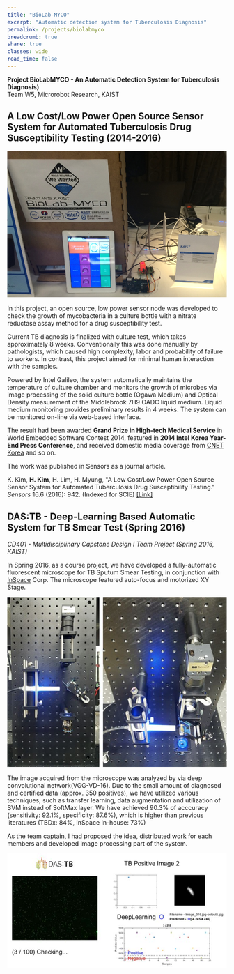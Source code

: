```yaml
---
title: "BioLab-MYCO"
excerpt: "Automatic detection system for Tuberculosis Diagnosis"
permalink: /projects/biolabmyco
breadcrumb: true
share: true
classes: wide
read_time: false
---
```


**Project BioLabMYCO - An Automatic Detection System for Tuberculosis Diagnosis)**  
Team W5, Microrobot Research, KAIST

## A Low Cost/Low Power Open Source Sensor System for Automated Tuberculosis Drug Susceptibility Testing (2014-2016) ##

![BioLab-MYCO presented in Intel Korea Year-End Press Conference 2014](/assets/images/20141212_biolabmyco.jpg)

In this project, an open source, low power sensor node was developed to check the growth of mycobacteria in a culture bottle with a nitrate reductase assay method for a drug susceptibility test. 

Current TB diagnosis is finalized with culture test, which takes approximately 8 weeks. Conventionally this was done manually by pathologists, which caused high complexity, labor and probability of failure to workers. In contrast, this project aimed for minimal human interaction with the samples. 

Powered by Intel Galileo, the system automatically maintains the temperature of culture chamber and monitors the growth of microbes via image processing of the solid culture bottle (Ogawa Medium) and Optical Density measurement of the Middlebrook 7H9 OADC liquid medium. Liquid medium monitoring provides preliminary results in 4 weeks. The system can be monitored on-line via web-based interface. 

The result had been awarded **Grand Prize in High-tech Medical Service** in World Embedded Software Contest 2014, featured in **2014 Intel Korea Year-End Press Conference**, and received domestic media coverage from [CNET Korea](https://www.cnet.co.kr/view/123762) and so on.

The work was published in Sensors as a journal article. 

K. Kim, **H. Kim**, H. Lim, H. Myung, "A Low Cost/Low Power Open Source Sensor System for Automated Tuberculosis Drug Susceptibility Testing." *Sensors* 16.6 (2016): 942. (Indexed for SCIE) [[Link]](http://www.mdpi.com/1424-8220/16/6/942)

## DAS:TB - Deep-Learning Based Automatic System for TB Smear Test (Spring 2016) ##
*CD401 - Multidisciplinary Capstone Design I Team Project (Spring 2016, KAIST)*

In Spring 2016, as a course project, we have developed a fully-automatic fluorescent microscope for TB Sputum Smear Testing, in conjunction with [InSpace](http://www.inspace.re.kr/) Corp. The microscope featured auto-focus and motorized XY Stage.  

![Prototype Microscope ](/assets/images/20160721_CD401_microscope.jpg)

The image acquired from the microscope was analyzed by via deep convolutional network(VGG-VD-16). Due to the small amount of diagnosed and certified data (approx. 350 positives), we have utilized various techniques, such as transfer learning, data augmentation and utilization of SVM instead of SoftMax layer. We have achieved 90.3% of acccuracy (sensitivity: 92.1%, specificity: 87.6%), which is higher than previous literatures (TBDx: 84%, InSpace In-house: 73%)

As the team captain, I had proposed the idea, distributed work for each members and developed image processing part of the system. 

![Result shown by DAS:TB](/assets/images/20160721_CD401_MATLAB.jpg)